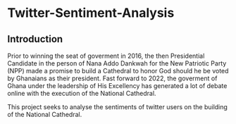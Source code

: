 # Twitter-Sentiment-Analysis
## Introduction
Prior to winning the seat of goverment in 2016, the then Presidential Candidate in the person of Nana Addo Dankwah for the New Patriotic Party (NPP) made a promise to build a Cathedral to honor God should he be voted by Ghanaians as their president. Fast forward to 2022, the goverment of Ghana under the leadership of His Excellency has generated a lot of debate online with the execution of the National Cathedral.

This project seeks to analyse the sentiments of twitter users on the building of the National Cathedral.
